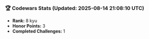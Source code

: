 ### 🏆 Codewars Stats (Updated: 2025-08-14 21:08:10 UTC)

- **Rank:** 8 kyu
- **Honor Points:** 3
- **Completed Challenges:** 1
